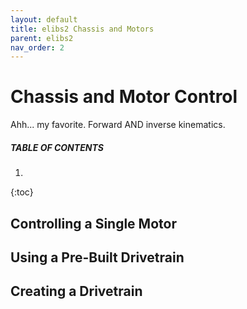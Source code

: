 ```yaml
---
layout: default
title: elibs2 Chassis and Motors
parent: elibs2
nav_order: 2
---
```


# Chassis and Motor Control
Ahh... my favorite. Forward AND inverse kinematics.

##### TABLE OF CONTENTS
1. 
{:toc}

## Controlling a Single Motor 

## Using a Pre-Built Drivetrain

## Creating a Drivetrain